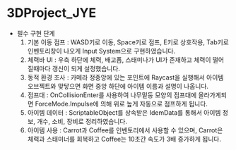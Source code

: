 # 3DProject_JYE

- 필수 구현 단계
  1. 기본 이동 점프 : WASD키로 이동, Space키로 점프, E키로 상호작용, Tab키로 인벤토리창이 나오게 Input System으로 구현하였습니다.
  2. 체력바 UI : 우측 하단에 체력, 배고픔, 스태미나가 UI가 존재하고 체력이 떨어질때마다 갱신이 되게 설정했습니다.
  3. 동적 환경 조사 : 카메라 정중앙에 있는 포인트에 Raycast을 실행해서 아이템 오브젝트와 맞닿으면 화면 중앙 하단에 아이템 이름과 설명이 나옵니다.
  4. 점프대 : OnCollisionEnter를 사용하여 나무밑둥 모양의 점프대에 올라가게되면 ForceMode.Impulse에 의해 위로 높게 자동으로 점프하게 됩니다.
  5. 아이템 데이터 : ScriptableObject를 상속받은 IdemData를 통해서 아이템 정보, 개수, 소비, 장비로 정리하였습니다.
  6. 아이템 사용 : Carrot과 Coffee를 인벤토리에서 사용할 수 있으며, Carrot은 체력과 스태미너를 회복하고 Coffee는 10초간 속도가 3배 증가하게 됩니다.
